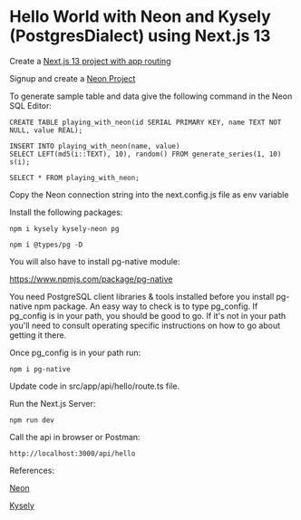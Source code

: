 # Hello World with Neon and Kysely (PostgresDialect) using Next.js 13

Create a [Next.js 13 project with app routing](https://beta.nextjs.org/docs)

Signup and create a [Neon Project](https://neon.tech/)

To generate sample table and data give the following command in the Neon SQL Editor:

    CREATE TABLE playing_with_neon(id SERIAL PRIMARY KEY, name TEXT NOT NULL, value REAL);

    INSERT INTO playing_with_neon(name, value)
    SELECT LEFT(md5(i::TEXT), 10), random() FROM generate_series(1, 10) s(i);

    SELECT * FROM playing_with_neon;

Copy the Neon connection string into the next.config.js file as env variable

Install the following packages:

    npm i kysely kysely-neon pg 

    npm i @types/pg -D

You will also have to install pg-native module:

https://www.npmjs.com/package/pg-native

You need PostgreSQL client libraries & tools installed before you install pg-native npm package. An easy way to check is to type pg_config. If pg_config is in your path, you should be good to go. If it's not in your path you'll need to consult operating specific instructions on how to go about getting it there.

Once pg_config is in your path run:

    npm i pg-native

Update code in src/app/api/hello/route.ts file.

Run the Next.js Server:

    npm run dev

Call the api in browser or Postman:

    http://localhost:3000/api/hello

References:

[Neon](https://neon.tech/)

[Kysely](https://kysely-org.github.io/kysely/)



